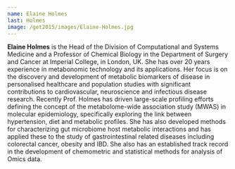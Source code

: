 ```yaml
---
name: Elaine Holmes
last: Holmes
image: /get2015/images/Elaine-Holmes.jpg
---
```


**Elaine Holmes** is the Head of the Division of Computational and Systems Medicine and a Professor of Chemical Biology in the Department of Surgery and Cancer at Imperial College, in London, UK. She has over 20 years experience in metabonomic technology and its applications. Her focus is on the discovery and development of metabolic biomarkers of disease in personalised healthcare and population studies with significant contributions to cardiovascular, neuroscience and infectious disease research. Recently Prof. Holmes has driven large-scale profiling efforts defining the concept of the metabolome-wide association study (MWAS) in molecular epidemiology, specifically exploring the link between hypertension, diet and metabolic profiles. She has also developed methods for characterizing gut microbiome host metabolic interactions and has applied these to the study of gastrointestinal related diseases including colorectal cancer, obesity and IBD. She also has an established track record in the development of chemometric and statistical methods for analysis of Omics data.
